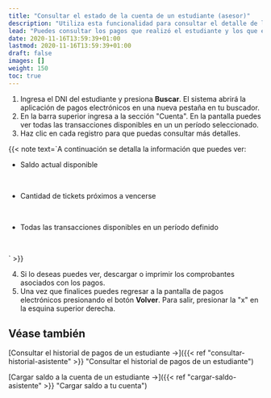 ```yaml
---
title: "Consultar el estado de la cuenta de un estudiante (asesor)"
description: "Utiliza esta funcionalidad para consultar el detalle de los pagos que realizó un estudiante y sus correspondientes comprobantes y próximos vencimientos."
lead: "Puedes consultar los pagos que realizó el estudiante y los que están por vencer próximamente. Esta funcionalidad permite consultar e imprimir estos comprobantes."
date: 2020-11-16T13:59:39+01:00
lastmod: 2020-11-16T13:59:39+01:00
draft: false
images: []
weight: 150
toc: true
---
```


1. Ingresa el DNI del estudiante y presiona **Buscar**. El sistema abrirá la aplicación de pagos electrónicos en una nueva pestaña en tu buscador.
2. En la barra superior ingresa a la sección "Cuenta". En la pantalla puedes ver todas las transacciones disponibles en un un período seleccionado. 
3. Haz clic en cada registro para que puedas consultar más detalles.

{{< note text=`A continuación se detalla la información que puedes ver:
<br>

- Saldo actual disponible
</br>

- Cantidad de tickets próximos a vencerse
</br>

- Todas las transacciones disponibles en un período definido
</br>

` >}}
</br>

4. Si lo deseas puedes ver, descargar o imprimir los comprobantes asociados con los pagos.
5. Una vez que finalices puedes regresar a la pantalla de pagos electrónicos presionando el botón **Volver**. Para salir, presionar la "x" en la esquina superior derecha.

## Véase también

[Consultar el historial de pagos de un estudiante →]({{< ref "consultar-historial-asistente" >}} "Consultar el historial de pagos de un estudiante")
<br>

[Cargar saldo a la cuenta de un estudiante →]({{< ref "cargar-saldo-asistente" >}} "Cargar saldo a tu cuenta")
